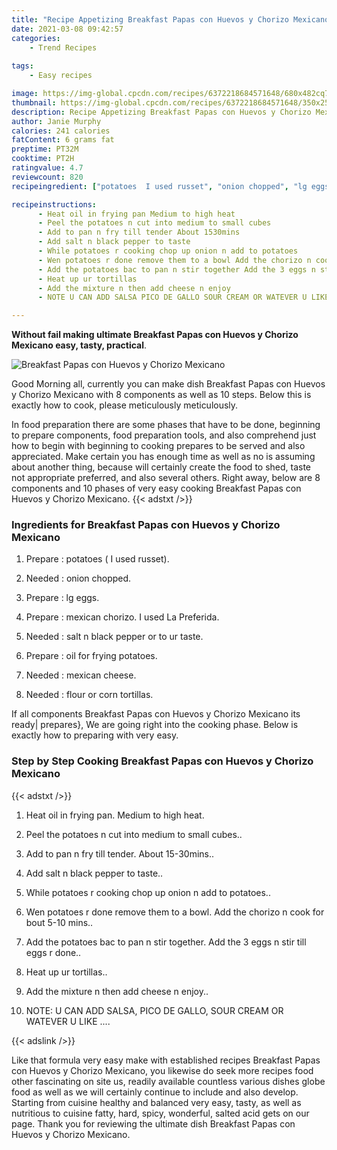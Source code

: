 ```yaml
---
title: "Recipe Appetizing Breakfast Papas con Huevos y Chorizo Mexicano"
date: 2021-03-08 09:42:57
categories:
    - Trend Recipes
    
tags:
    - Easy recipes

image: https://img-global.cpcdn.com/recipes/6372218684571648/680x482cq70/breakfast-papas-con-huevos-y-chorizo-mexicano-recipe-main-photo.jpg
thumbnail: https://img-global.cpcdn.com/recipes/6372218684571648/350x250cq70/breakfast-papas-con-huevos-y-chorizo-mexicano-recipe-main-photo.jpg
description: Recipe Appetizing Breakfast Papas con Huevos y Chorizo Mexicano with 8 ingredients and 10 stages of easy cooking.
author: Janie Murphy
calories: 241 calories
fatContent: 6 grams fat
preptime: PT32M
cooktime: PT2H
ratingvalue: 4.7
reviewcount: 820
recipeingredient: ["potatoes  I used russet", "onion chopped", "lg eggs", "mexican chorizo I used La Preferida", "salt n black pepper or to ur taste", "oil for frying potatoes", "mexican cheese", "flour or corn tortillas"]

recipeinstructions: 
      - Heat oil in frying pan Medium to high heat 
      - Peel the potatoes n cut into medium to small cubes 
      - Add to pan n fry till tender About 1530mins 
      - Add salt n black pepper to taste 
      - While potatoes r cooking chop up onion n add to potatoes 
      - Wen potatoes r done remove them to a bowl Add the chorizo n cook for bout 510 mins 
      - Add the potatoes bac to pan n stir together Add the 3 eggs n stir till eggs r done 
      - Heat up ur tortillas 
      - Add the mixture n then add cheese n enjoy 
      - NOTE U CAN ADD SALSA PICO DE GALLO SOUR CREAM OR WATEVER U LIKE 

---
```




**Without fail making ultimate Breakfast Papas con Huevos y Chorizo Mexicano easy, tasty, practical**. 


![Breakfast Papas con Huevos y Chorizo Mexicano](https://img-global.cpcdn.com/recipes/6372218684571648/680x482cq70/breakfast-papas-con-huevos-y-chorizo-mexicano-recipe-main-photo.jpg "Breakfast Papas con Huevos y Chorizo Mexicano")




Good Morning all, currently you can make dish Breakfast Papas con Huevos y Chorizo Mexicano with 8 components as well as 10 steps. Below this is exactly how to cook, please meticulously meticulously.

In food preparation there are some phases that have to be done, beginning to prepare components, food preparation tools, and also comprehend just how to begin with beginning to cooking prepares to be served and also appreciated. Make certain you has enough time as well as no is assuming about another thing, because will certainly create the food to shed, taste not appropriate preferred, and also several others. Right away, below are 8 components and 10 phases of very easy cooking Breakfast Papas con Huevos y Chorizo Mexicano.
{{< adstxt />}}

### Ingredients for Breakfast Papas con Huevos y Chorizo Mexicano


1. Prepare  : potatoes ( I used russet).

1. Needed  : onion chopped.

1. Prepare  : lg eggs.

1. Prepare  : mexican chorizo. I used La Preferida.

1. Needed  : salt n black pepper or to ur taste.

1. Prepare  : oil for frying potatoes.

1. Needed  : mexican cheese.

1. Needed  : flour or corn tortillas.



If all components Breakfast Papas con Huevos y Chorizo Mexicano its ready| prepares}, We are going right into the cooking phase. Below is exactly how to preparing with very easy.

### Step by Step Cooking Breakfast Papas con Huevos y Chorizo Mexicano

{{< adstxt />}}


1. Heat oil in frying pan. Medium to high heat.



1. Peel the potatoes n cut into medium to small cubes..



1. Add to pan n fry till tender. About 15-30mins..



1. Add salt n black pepper to taste..



1. While potatoes r cooking chop up onion n add to potatoes..



1. Wen potatoes r done remove them to a bowl. Add the chorizo n cook for bout 5-10 mins..



1. Add the potatoes bac to pan n stir together. Add the 3 eggs n stir till eggs r done..



1. Heat up ur tortillas..



1. Add the mixture n then add cheese n enjoy..



1. NOTE: U CAN ADD SALSA, PICO DE GALLO, SOUR CREAM OR WATEVER U LIKE ....





{{< adslink />}}

Like that formula very easy make with established recipes Breakfast Papas con Huevos y Chorizo Mexicano, you likewise do seek more recipes food other fascinating on site us, readily available countless various dishes globe food as well as we will certainly continue to include and also develop. Starting from cuisine healthy and balanced very easy, tasty, as well as nutritious to cuisine fatty, hard, spicy, wonderful, salted acid gets on our page. Thank you for reviewing the ultimate dish Breakfast Papas con Huevos y Chorizo Mexicano.
